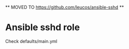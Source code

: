 ** MOVED TO https://github.com/leucos/ansible-sshd **

Ansible sshd role
=================

Check defaults/main.yml
